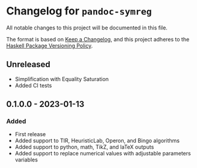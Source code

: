 # Changelog for `pandoc-symreg`

All notable changes to this project will be documented in this file.

The format is based on [Keep a Changelog](https://keepachangelog.com/en/1.0.0/),
and this project adheres to the
[Haskell Package Versioning Policy](https://pvp.haskell.org/).

## Unreleased

- Simplification with Equality Saturation
- Added CI tests

## 0.1.0.0 - 2023-01-13

### Added

- First release
- Added support to TIR, HeuristicLab, Operon, and Bingo algorithms
- Added support to python, math, TikZ, and laTeX outputs
- Added support to replace numerical values with adjustable parameters variables
